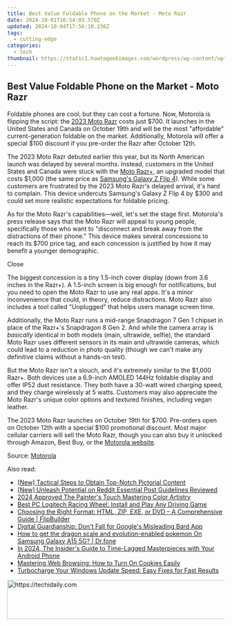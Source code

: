 ```yaml
---
title: Best Value Foldable Phone on the Market - Moto Razr
date: 2024-10-01T16:54:03.570Z
updated: 2024-10-04T17:56:10.236Z
tags:
  - cutting-edge
categories:
  - tech
thumbnail: https://static1.howtogeekimages.com/wordpress/wp-content/uploads/2023/10/79.png
---
```


## Best Value Foldable Phone on the Market - Moto Razr

Foldable phones are cool, but they can cost a fortune. Now, Motorola is flipping the script: the [2023 Moto Razr](https://shop-links.co/link/?exclusive=1&publisher_slug=itechdaily19598&url=https%3A%2F%2Fwww.motorola.com%2Fus%2Fsmartphones-razr-gen-3%2Fp) costs just $700\. It launches in the United States and Canada on October 19th and will be the most "affordable" current-generation foldable on the market. Additionally, Motorola will offer a special $100 discount if you pre-order the Razr after October 12th.

 The 2023 Moto Razr debuted earlier this year, but its North American launch was delayed by several months. Instead, customers in the United States and Canada were stuck with the [Moto Razr+](https://shop-links.co/link/?exclusive=1&publisher_slug=itechdaily19598&url=https%3A%2F%2Fwww.motorola.com%2Fus%2Fsmartphones-razr-plus%2Fp%3FskuId%3D917), an upgraded model that costs $1,000 (the same price as [Samsung's Galaxy Z Flip 4](https://article-files.techidaily.com/2024-approved-the-ultimate-guide-to-podcast-post-production-in-garageband/)). While some customers are frustrated by the 2023 Moto Razr's delayed arrival, it's hard to complain. This device undercuts Samsung's Galaxy Z Flip 4 by $300 and could set more realistic expectations for foldable pricing.

 As for the Moto Razr's capabilities—well, let's set the stage first. Motorola's press release says that the Moto Razr will appeal to young people, specifically those who want to "disconnect and break away from the distractions of their phone." This device makes several concessions to reach its $700 price tag, and each concession is justified by how it may benefit a younger demographic.

Close 

 The biggest concession is a tiny 1.5-inch cover display (down from 3.6 inches in the Razr+). A 1.5-inch screen is big enough for notifications, but you need to open the Moto Razr to use any real apps. It's a minor inconvenience that could, in theory, reduce distractions. Moto Razr also includes a tool called "Unplugged" that helps users manage screen time.

 Additionally, the Moto Razr runs a mid-range Snapdragon 7 Gen 1 chipset in place of the Razr+'s Snapdragon 8 Gen 2\. And while the camera array is _basically_ identical in both models (main, ultrawide, selfie), the standard Moto Razr uses different sensors in its main and ultrawide cameras, which could lead to a reduction in photo quality (though we can't make any definitive claims without a hands-on test).

 But the Moto Razr isn't a slouch, and it's extremely similar to the $1,000 Razr+. Both devices use a 6.9-inch AMOLED 144Hz foldable display and offer IP52 dust resistance. They both have a 30-watt wired charging speed, and they charge wirelessly at 5 watts. Customers may also appreciate the Moto Razr's unique color options and textured finishes, including vegan leather.

 The 2023 Moto Razr launches on October 19th for $700\. Pre-orders open on October 12th with a special $100 promotional discount. Most major cellular carriers will sell the Moto Razr, though you can also buy it unlocked through Amazon, Best Buy, or the [Motorola website](https://shop-links.co/link/?exclusive=1&publisher_slug=itechdaily19598&url=https%3A%2F%2Fwww.motorola.com%2Fus%2Fsmartphones-razr-gen-3%2Fp).

 Source: [Motorola](https://motorolanews.com/foldable-fun-for-everyone-introducing-the-new-motorola-razr/)

<ins class="adsbygoogle"
     style="display:block"
     data-ad-format="autorelaxed"
     data-ad-client="ca-pub-7571918770474297"
     data-ad-slot="1223367746"></ins>

<ins class="adsbygoogle"
     style="display:block"
     data-ad-client="ca-pub-7571918770474297"
     data-ad-slot="8358498916"
     data-ad-format="auto"
     data-full-width-responsive="true"></ins>

<span class="atpl-alsoreadstyle">Also read:</span>
<div><ul>
<li><a href="https://some-skills.techidaily.com/new-tactical-steps-to-obtain-top-notch-pictorial-content/"><u>[New] Tactical Steps to Obtain Top-Notch Pictorial Content</u></a></li>
<li><a href="https://some-skills.techidaily.com/new-unleash-potential-on-reddit-essential-post-guidelines-reviewed/"><u>[New] Unleash Potential on Reddit Essential Post Guidelines Reviewed</u></a></li>
<li><a href="https://some-skills.techidaily.com/2024-approved-the-painters-touch-mastering-color-artistry/"><u>2024 Approved The Painter's Touch Mastering Color Artistry</u></a></li>
<li><a href="https://driver-download.techidaily.com/best-pc-logitech-racing-wheel-install-and-play-any-driving-game/"><u>Best PC Logitech Racing Wheel: Install and Play Any Driving Game</u></a></li>
<li><a href="https://win-data.techidaily.com/choosing-the-right-format-html-zip-exe-or-dvd-a-comprehensive-guide-flipbuilder/"><u>Choosing the Right Format: HTML, ZIP, EXE, or DVD – A Comprehensive Guide | FlipBuilder</u></a></li>
<li><a href="https://tech-revival.techidaily.com/digital-guardianship-dont-fall-for-googles-misleading-bard-app/"><u>Digital Guardianship: Don't Fall for Google's Misleading Bard App</u></a></li>
<li><a href="https://change-location.techidaily.com/how-to-get-the-dragon-scale-and-evolution-enabled-pokemon-on-samsung-galaxy-a15-5g-drfone-by-drfone-virtual-android/"><u>How to get the dragon scale and evolution-enabled pokemon On Samsung Galaxy A15 5G? | Dr.fone</u></a></li>
<li><a href="https://some-skills.techidaily.com/in-2024-the-insiders-guide-to-time-lagged-masterpieces-with-your-android-phone/"><u>In 2024, The Insider's Guide to Time-Lagged Masterpieces with Your Android Phone</u></a></li>
<li><a href="https://techno-recovery.techidaily.com/mastering-web-browsing-how-to-turn-on-cookies-easily/"><u>Mastering Web Browsing: How to Turn On Cookies Easily</u></a></li>
<li><a href="https://tech-recovery.techidaily.com/1723808244897-turbocharge-your-windows-update-speed-easy-fixes-for-fast-results/"><u>Turbocharge Your Windows Update Speed: Easy Fixes for Fast Results</u></a></li>
</ul></div>

<!-- affiliate ads begin -->
<a href="https://appsumo.8odi.net/c/5597632/2144310/7443" target="_top" id="2144310">
  <img src="//a.impactradius-go.com/display-ad/7443-2144310" border="0" alt="https://techidaily.com" width="728" height="90"/>
</a>
<img height="0" width="0" src="https://appsumo.8odi.net/i/5597632/2144310/7443" style="position:absolute;visibility:hidden;" border="0" />
<!-- affiliate ads end -->

